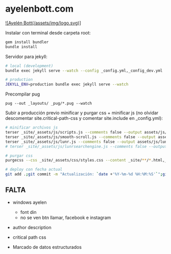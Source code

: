 # ayelenbott.com

[![Ayelén Bott(/assets/img/logo.svg)]](https://ayelenbott.com/)

Instalar con terminal desde carpeta root:

```bash
gem install bundler
bundle install
```

Servidor para jekyll:

```bash
# local (development)
bundle exec jekyll serve --watch --config _config.yml,_config_dev.yml

# production
JEKYLL_ENV=production bundle exec jekyll serve --watch
```

Precompilar pug

```
pug --out _layouts/ _pug/*.pug --watch
```

Subir a producción previo minificar y purgar css + minificar js (no olvidar descomentar site.critical-path-css y comentar site.include en \_config.yml):

```bash
# minificar archivos js
terser _site/_assets/js/scripts.js --comments false --output assets/js/scripts.js
terser _site/_assets/js/smooth-scroll.js --comments false --output assets/js/smooth-scroll.js
terser _site/_assets/js/lunr.js --comments false --output assets/js/lunr.js
# terser _site/_assets/js/lunrsearchengine.js --comments false --output assets/js/lunrsearchengine.js

# purgar css
purgecss --css _site/_assets/css/styles.css --content _site/**/*.html,_site/assets/js/*.js --output assets/css/

# deploy con fecha actual
git add .;git commit -m "Actualización: `date +'%Y-%m-%d %H:%M:%S'`";git push
```

## FALTA

- windows ayelen
  - font din
  - no se ven btn llamar, facebook e instagram
- author description
- critical path css

- Marcado de datos estructurados
